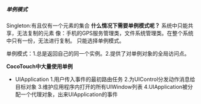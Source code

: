 ##### 单例模式

Singleton:有且仅有一个元素的集合
**什么情况下需要单例模式呢？**
系统中只能共享，无法复制的元素
像：手机的GPS服务管理类，文件系统管理类。在整个系统中只有一份，无法进行复制。
只能选择单例模式。

单例模式：1.总是返回自己的同一个实例。2.提供了对单例对象的全局访问点。


**CocoTouch中大量使用单例**
- UIApplication
1.用户传入事件的最初路由任务
2.为UIControl分发动作消息给目标对象
3.维护应用程序内打开的所有UIWindow列表
4.UIApplication被分配一个代理对象，出来UIApplication的事件
